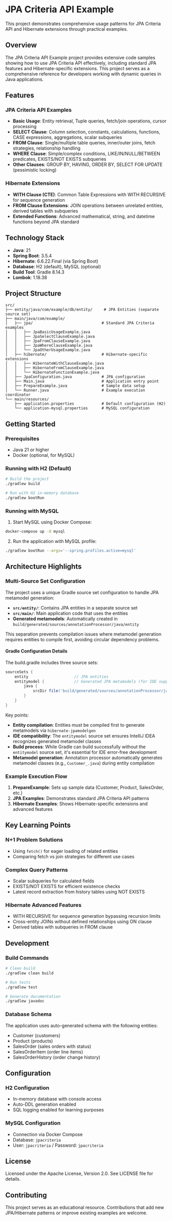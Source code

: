 # JPA Criteria API Example

This project demonstrates comprehensive usage patterns for JPA Criteria API and Hibernate extensions through practical examples.

## Overview

The JPA Criteria API Example project provides extensive code samples showing how to use JPA Criteria API effectively, including standard JPA features and Hibernate-specific extensions. This project serves as a comprehensive reference for developers working with dynamic queries in Java applications.

## Features

### JPA Criteria API Examples
- **Basic Usage**: Entity retrieval, Tuple queries, fetch/join operations, cursor processing
- **SELECT Clause**: Column selection, constants, calculations, functions, CASE expressions, aggregations, scalar subqueries
- **FROM Clause**: Single/multiple table queries, inner/outer joins, fetch strategies, relationship handling
- **WHERE Clause**: Simple/complex conditions, LIKE/IN/NULL/BETWEEN predicates, EXISTS/NOT EXISTS subqueries
- **Other Clauses**: GROUP BY, HAVING, ORDER BY, SELECT FOR UPDATE (pessimistic locking)

### Hibernate Extensions
- **WITH Clause (CTE)**: Common Table Expressions with WITH RECURSIVE for sequence generation
- **FROM Clause Extensions**: JOIN operations between unrelated entities, derived tables with subqueries
- **Extended Functions**: Advanced mathematical, string, and datetime functions beyond JPA standard

## Technology Stack

- **Java**: 21
- **Spring Boot**: 3.5.4
- **Hibernate**: 6.6.22.Final (via Spring Boot)
- **Database**: H2 (default), MySQL (optional)
- **Build Tool**: Gradle 8.14.3
- **Lombok**: 1.18.38

## Project Structure

```
src/
├── entity/java/com/example/db/entity/     # JPA Entities (separate source set)
├── main/java/com/example/
│   ├── jpa/                              # Standard JPA Criteria examples
│   │   ├── JpaBasicUsageExample.java
│   │   ├── JpaSelectClauseExample.java
│   │   ├── JpaFromClauseExample.java
│   │   ├── JpaWhereClauseExample.java
│   │   └── JpaOtherUsageExample.java
│   ├── hibernate/                        # Hibernate-specific extensions
│   │   ├── HibernateWithClauseExample.java
│   │   ├── HibernateFromClauseExample.java
│   │   └── HibernateFunctionExample.java
│   ├── JpaConfiguration.java             # JPA configuration
│   ├── Main.java                         # Application entry point
│   ├── PrepareExample.java               # Sample data setup
│   └── Runner.java                       # Example execution coordinator
└── main/resources/
    ├── application.properties            # Default configuration (H2)
    └── application-mysql.properties      # MySQL configuration
```

## Getting Started

### Prerequisites

- Java 21 or higher
- Docker (optional, for MySQL)

### Running with H2 (Default)

```bash
# Build the project
./gradlew build

# Run with H2 in-memory database
./gradlew bootRun
```

### Running with MySQL

1. Start MySQL using Docker Compose:
```bash
docker-compose up -d mysql
```

2. Run the application with MySQL profile:
```bash
./gradlew bootRun --args='--spring.profiles.active=mysql'
```

## Architecture Highlights

### Multi-Source Set Configuration

The project uses a unique Gradle source set configuration to handle JPA metamodel generation:

- **`src/entity/`**: Contains JPA entities in a separate source set
- **`src/main/`**: Main application code that uses the entities  
- **Generated metamodels**: Automatically created in `build/generated/sources/annotationProcessor/java/entity`

This separation prevents compilation issues where metamodel generation requires entities to compile first, avoiding circular dependency problems.

#### Gradle Configuration Details

The build.gradle includes three source sets:

```gradle
sourceSets {
    entity                    // JPA entities
    entitymodel {             // Generated JPA metamodels (for IDE support)
        java {
            srcDir file('build/generated/sources/annotationProcessor/java/entity')
        }
    }
}
```

Key points:
- **Entity compilation**: Entities must be compiled first to generate metamodels via `hibernate-jpamodelgen`
- **IDE compatibility**: The `entitymodel` source set ensures IntelliJ IDEA recognizes generated metamodel classes
- **Build process**: While Gradle can build successfully without the `entitymodel` source set, it's essential for IDE error-free development
- **Metamodel generation**: Annotation processor automatically generates metamodel classes (e.g., `Customer_.java`) during entity compilation

### Example Execution Flow

1. **PrepareExample**: Sets up sample data (Customer, Product, SalesOrder, etc.)
2. **JPA Examples**: Demonstrates standard JPA Criteria API patterns
3. **Hibernate Examples**: Shows Hibernate-specific extensions and advanced features

## Key Learning Points

### N+1 Problem Solutions
- Using `fetch()` for eager loading of related entities
- Comparing fetch vs join strategies for different use cases

### Complex Query Patterns
- Scalar subqueries for calculated fields
- EXISTS/NOT EXISTS for efficient existence checks
- Latest record extraction from history tables using NOT EXISTS

### Hibernate Advanced Features
- WITH RECURSIVE for sequence generation bypassing recursion limits
- Cross-entity JOINs without defined relationships using ON clause
- Derived tables with subqueries in FROM clause

## Development

### Build Commands
```bash
# Clean build
./gradlew clean build

# Run tests
./gradlew test

# Generate documentation
./gradlew javadoc
```

### Database Schema
The application uses auto-generated schema with the following entities:
- Customer (customers)
- Product (products) 
- SalesOrder (sales orders with status)
- SalesOrderItem (order line items)
- SalesOrderHistory (order change history)

## Configuration

### H2 Configuration
- In-memory database with console access
- Auto-DDL generation enabled
- SQL logging enabled for learning purposes

### MySQL Configuration  
- Connection via Docker Compose
- Database: `jpacriteria`
- User: `jpacriteria` / Password: `jpacriteria`

## License

Licensed under the Apache License, Version 2.0. See LICENSE file for details.

## Contributing

This project serves as an educational resource. Contributions that add new JPA/Hibernate patterns or improve existing examples are welcome.
